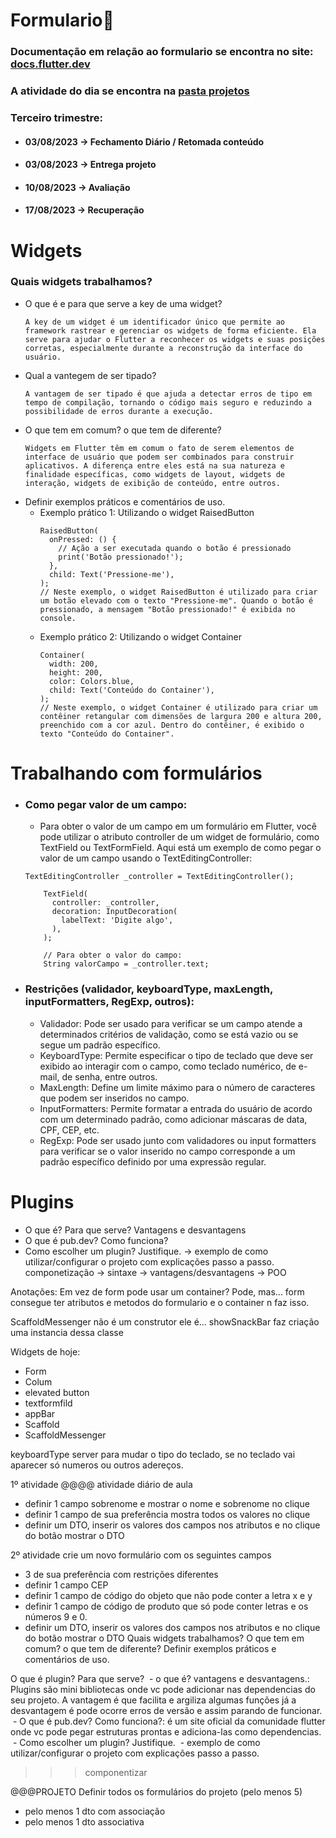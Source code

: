 # Formulario📑

### Documentação em relação ao formulario se encontra no site: [docs.flutter.dev](https://docs.flutter.dev/cookbook/forms)
### A atividade do dia se encontra na [pasta projetos](https://github.com/caduHD4/Mobile-IFPR/tree/main/Projetos/flutter_application_8)

### Terceiro trimestre:
* #### 03/08/2023 → Fechamento Diário / Retomada conteúdo
* #### 03/08/2023 → Entrega projeto
* #### 10/08/2023 → Avaliação 
* #### 17/08/2023 → Recuperação


# Widgets
### Quais widgets trabalhamos?

* O que é e para que serve a key de uma widget?
    ```
    A key de um widget é um identificador único que permite ao framework rastrear e gerenciar os widgets de forma eficiente. Ela serve para ajudar o Flutter a reconhecer os widgets e suas posições corretas, especialmente durante a reconstrução da interface do usuário.
    ```
* Qual a vantegem de ser tipado?
    ```
    A vantagem de ser tipado é que ajuda a detectar erros de tipo em tempo de compilação, tornando o código mais seguro e reduzindo a possibilidade de erros durante a execução.
    ```
* O que tem em comum? o que tem de diferente?
    ```
    Widgets em Flutter têm em comum o fato de serem elementos de interface de usuário que podem ser combinados para construir aplicativos. A diferença entre eles está na sua natureza e finalidade específicas, como widgets de layout, widgets de interação, widgets de exibição de conteúdo, entre outros.
    ```
* Definir exemplos práticos e comentários de uso.
  * Exemplo prático 1: Utilizando o widget RaisedButton
    ```
    RaisedButton(
      onPressed: () {
        // Ação a ser executada quando o botão é pressionado
        print('Botão pressionado!');
      },
      child: Text('Pressione-me'),
    );
    // Neste exemplo, o widget RaisedButton é utilizado para criar um botão elevado com o texto "Pressione-me". Quando o botão é pressionado, a mensagem "Botão pressionado!" é exibida no console.
    ```
  * Exemplo prático 2: Utilizando o widget Container
    ```
    Container(
      width: 200,
      height: 200,
      color: Colors.blue,
      child: Text('Conteúdo do Container'),
    );
    // Neste exemplo, o widget Container é utilizado para criar um contêiner retangular com dimensões de largura 200 e altura 200, preenchido com a cor azul. Dentro do contêiner, é exibido o texto "Conteúdo do Container".
    ```
# Trabalhando com formulários
* ### Como pegar valor de um campo:
    * Para obter o valor de um campo em um formulário em Flutter, você pode utilizar o atributo controller de um widget de formulário, como TextField ou TextFormField. Aqui está um exemplo de como pegar o valor de um campo usando o TextEditingController:
    ```
    TextEditingController _controller = TextEditingController();

        TextField(
          controller: _controller,
          decoration: InputDecoration(
            labelText: 'Digite algo',
          ),
        );
        
        // Para obter o valor do campo:
        String valorCampo = _controller.text;
    ```
* ### Restrições (validador, keyboardType, maxLength, inputFormatters, RegExp, outros):
    * Validador: Pode ser usado para verificar se um campo atende a determinados critérios de validação, como se está vazio ou se segue um padrão específico.
    * KeyboardType: Permite especificar o tipo de teclado que deve ser exibido ao interagir com o campo, como teclado numérico, de e-mail, de senha, entre outros.
    * MaxLength: Define um limite máximo para o número de caracteres que podem ser inseridos no campo.
    * InputFormatters: Permite formatar a entrada do usuário de acordo com um determinado padrão, como adicionar máscaras de data, CPF, CEP, etc.
    * RegExp: Pode ser usado junto com validadores ou input formatters para verificar se o valor inserido no campo corresponde a um padrão específico definido por uma expressão regular.
    

# Plugins

* O que é? Para que serve? Vantagens e desvantagens
* O que é pub.dev? Como funciona?
* Como escolher um plugin? Justifique.
 → exemplo de como utilizar/configurar o projeto com explicações passo a passo.
componetização
 → sintaxe
 → vantagens/desvantagens
 → POO

Anotações:
Em vez de form pode usar um container? Pode, mas...
form consegue ter atributos e metodos do formulario
e o container n faz isso.

ScaffoldMessenger não é um construtor ele é...
showSnackBar faz criação uma instancia dessa classe

Widgets de hoje:
- Form
- Colum
- elevated button
- textformfild
- appBar
- Scaffold
- ScaffoldMessenger

 keyboardType server para mudar o tipo do teclado, se no teclado vai aparecer só numeros ou outros adereços.

1º atividade 
@@@@ atividade 
diário de aula 
- definir 1 campo sobrenome e mostrar o nome e sobrenome no clique
- definir 1 campo de sua preferência mostra todos os valores no clique
- definir um DTO, inserir os valores dos campos nos atributos e no clique do botão mostrar o DTO

2º atividade 
crie um novo formulário com os seguintes campos
- 3 de sua preferência com restrições diferentes
- definir 1 campo CEP
- definir 1 campo de código do objeto que não pode conter a letra x e y
- definir 1 campo de código de produto que só pode conter letras e os números 9 e 0.
- definir um DTO, inserir os valores dos campos nos atributos e no clique do botão mostrar o DTO
Quais widgets trabalhamos?
O que tem em comum? o que tem de diferente?
Definir exemplos práticos e comentários de uso.

O que é plugin? Para que serve?
 - o que é? vantagens e desvantagens.: Plugins são mini bibliotecas onde vc pode adicionar nas dependencias do seu projeto. A vantagem é que facilita e argiliza algumas funções já a desvantagem é pode ocorre erros de versão e assim parando de funcionar.
 - O que é pub.dev? Como funciona?: é um site oficial da comunidade flutter onde vc pode pegar estruturas prontas e adiciona-las como dependencias.
 - Como escolher um plugin? Justifique.
 - exemplo de como utilizar/configurar o projeto com explicações passo a passo.

>>> componentizar


@@@PROJETO
Definir todos os formulários do projeto (pelo menos 5)
- pelo menos 1 dto com associação
- pelo menos 1 dto associativa
